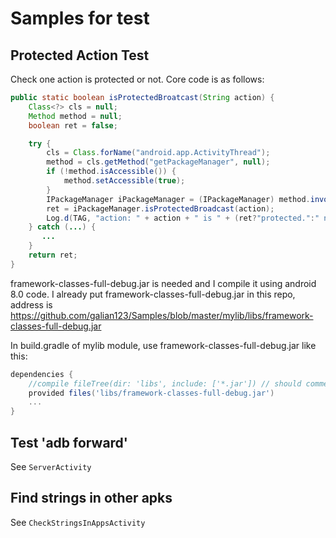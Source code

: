 # Samples for test

## Protected Action Test

Check one action is protected or not.
Core code is as follows:

```java
public static boolean isProtectedBroatcast(String action) {
    Class<?> cls = null;
    Method method = null;
    boolean ret = false;

    try {
        cls = Class.forName("android.app.ActivityThread");
        method = cls.getMethod("getPackageManager", null);
        if (!method.isAccessible()) {
            method.setAccessible(true);
        }
        IPackageManager iPackageManager = (IPackageManager) method.invoke(cls, null);
        ret = iPackageManager.isProtectedBroadcast(action);
        Log.d(TAG, "action: " + action + " is " + (ret?"protected.":" not protected."));
    } catch (...) {
       ...
    }
    return ret;
}
```
framework-classes-full-debug.jar is needed and I compile it using android 8.0 code.
I already put framework-classes-full-debug.jar in this repo, address is
https://github.com/galian123/Samples/blob/master/mylib/libs/framework-classes-full-debug.jar

In build.gradle of mylib module, use framework-classes-full-debug.jar like this:
```groovy
dependencies {
    //compile fileTree(dir: 'libs', include: ['*.jar']) // should comment it, else method count will exceed 65536.
    provided files('libs/framework-classes-full-debug.jar')
    ...
}
```

## Test 'adb forward'

See `ServerActivity`

## Find strings in other apks

See `CheckStringsInAppsActivity`
